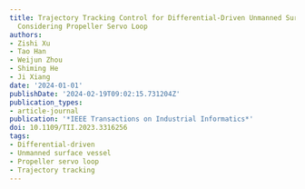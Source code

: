 ```yaml
---
title: Trajectory Tracking Control for Differential-Driven Unmanned Surface Vessels
  Considering Propeller Servo Loop
authors:
- Zishi Xu
- Tao Han
- Weijun Zhou
- Shiming He
- Ji Xiang
date: '2024-01-01'
publishDate: '2024-02-19T09:02:15.731204Z'
publication_types:
- article-journal
publication: '*IEEE Transactions on Industrial Informatics*'
doi: 10.1109/TII.2023.3316256
tags:
- Differential-driven
- Unmanned surface vessel
- Propeller servo loop
- Trajectory tracking
---
```

